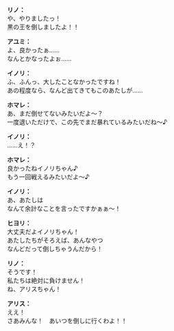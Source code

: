 # 

  
**リノ：**  
や、やりましたっ！  
黒の王を倒しましたよ！！  
  
**アユミ：**  
よ、良かったぁ……  
なんとかなったよぉ……  
  
**イノリ：**  
ふ、ふんっ、大したことなかったですね！  
あの程度なら、なんど出てきてもこのあたしが……  
  
**ホマレ：**  
あ、まだ倒せてないみたいだよ～？  
一度退いただけで、この先でまだ暴れているみたいだね～♪  
  
**イノリ：**  
……え！？  
  
**ホマレ：**  
良かったねイノリちゃん♪  
もう一回戦えるみたいだよ～♪  
  
**イノリ：**  
あ、あたしは  
なんて余計なことを言ったですかぁぁ～！  
  
**ヒヨリ：**  
大丈夫だよイノリちゃん！  
あたしたちがそろえば、あんなやつ  
なんどだって倒しちゃうんだから！  
  
**リノ：**  
そうです！  
私たちは絶対に負けません！  
ね、アリスちゃん！  
  
**アリス：**  
ええ！  
さあみんな！　あいつを倒しに行くわよ！！  
